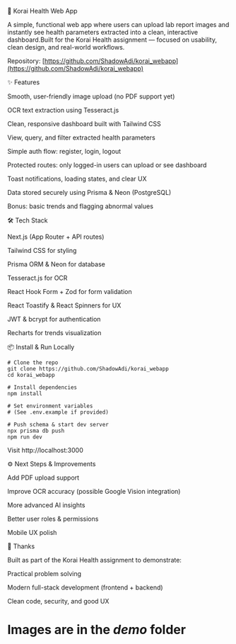 🧪 Korai Health Web App

A simple, functional web app where users can upload lab report images and instantly see health parameters extracted into a clean, interactive dashboard.Built for the Korai Health assignment — focused on usability, clean design, and real-world workflows.

Repository: [https://github.com/ShadowAdi/korai_webapp](https://github.com/ShadowAdi/korai_webapp)

✨ Features

Smooth, user-friendly image upload (no PDF support yet)

OCR text extraction using Tesseract.js

Clean, responsive dashboard built with Tailwind CSS

View, query, and filter extracted health parameters

Simple auth flow: register, login, logout

Protected routes: only logged-in users can upload or see dashboard

Toast notifications, loading states, and clear UX

Data stored securely using Prisma & Neon (PostgreSQL)

Bonus: basic trends and flagging abnormal values

🛠 Tech Stack

Next.js (App Router + API routes)

Tailwind CSS for styling

Prisma ORM & Neon for database

Tesseract.js for OCR

React Hook Form + Zod for form validation

React Toastify & React Spinners for UX

JWT & bcrypt for authentication

Recharts for trends visualization

📦 Install & Run Locally

```
# Clone the repo
git clone https://github.com/ShadowAdi/korai_webapp
cd korai_webapp

# Install dependencies
npm install

# Set environment variables
# (See .env.example if provided)

# Push schema & start dev server
npx prisma db push
npm run dev
```

Visit http://localhost:3000

⚙️ Next Steps & Improvements

Add PDF upload support

Improve OCR accuracy (possible Google Vision integration)

More advanced AI insights

Better user roles & permissions

Mobile UX polish

🙏 Thanks

Built as part of the Korai Health assignment to demonstrate:

Practical problem solving

Modern full-stack development (frontend + backend)

Clean code, security, and good UX

# **Images are in the *demo* folder**
